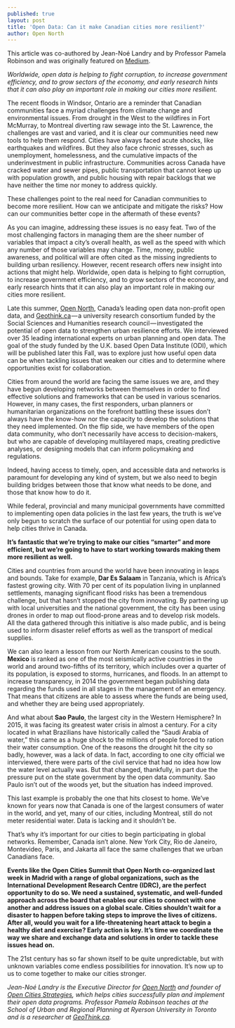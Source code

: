 ```yaml
---
published: true
layout: post
title: 'Open Data: Can it make Canadian cities more resilient?'
author: Open North
---
```

This article was co-authored by Jean-Noé Landry and by Professor Pamela Robinson and was originally featured on [Medium](https://medium.com/@lisa_10612/worldwide-open-data-is-helping-to-fight-corruption-to-increase-government-efficiency-and-to-grow-3abc147b647a#.x0w1gx2gi). 


_Worldwide, open data is helping to fight corruption, to increase government efficiency, and to grow sectors of the economy, and early research hints that it can also play an important role in making our cities more resilient._

The recent floods in Windsor, Ontario are a reminder that Canadian communities face a myriad challenges from climate change and environmental issues. From drought in the West to the wildfires in Fort McMurray, to Montreal diverting raw sewage into the St. Lawrence, the challenges are vast and varied, and it is clear our communities need new tools to help them respond.
Cities have always faced acute shocks, like earthquakes and wildfires. But they also face chronic stresses, such as unemployment, homelessness, and the cumulative impacts of the underinvestment in public infrastructure. Communities across Canada have cracked water and sewer pipes, public transportation that cannot keep up with population growth, and public housing with repair backlogs that we have neither the time nor money to address quickly.

These challenges point to the real need for Canadian communities to become more resilient. How can we anticipate and mitigate the risks? How can our communities better cope in the aftermath of these events?

As you can imagine, addressing these issues is no easy feat. Two of the most challenging factors in managing them are the sheer number of variables that impact a city’s overall health, as well as the speed with which any number of those variables may change. Time, money, public awareness, and political will are often cited as the missing ingredients to building urban resiliency.
However, recent research offers new insight into actions that might help. Worldwide, open data is helping to fight corruption, to increase government efficiency, and to grow sectors of the economy, and early research hints that it can also play an important role in making our cities more resilient.

Late this summer, [Open North](www.opennorth.ca), Canada’s leading open data non-profit open data, and [Geothink.ca](http://www.geothink.ca/) — a university research consortium funded by the Social Sciences and Humanities research council — investigated the potential of open data to strengthen urban resilience efforts. We interviewed over 35 leading international experts on urban planning and open data. The goal of the study funded by the U.K. based Open Data Institute (ODI), which will be published later this Fall, was to explore just how useful open data can be when tackling issues that weaken our cities and to determine where opportunities exist for collaboration.

Cities from around the world are facing the same issues we are, and they have begun developing networks between themselves in order to find effective solutions and frameworks that can be used in various scenarios. However, in many cases, the first responders, urban planners or humanitarian organizations on the forefront battling these issues don’t always have the know-how nor the capacity to develop the solutions that they need implemented. On the flip side, we have members of the open data community, who don’t necessarily have access to decision-makers, but who are capable of developing multilayered maps, creating predictive analyses, or designing models that can inform policymaking and regulations.

Indeed, having access to timely, open, and accessible data and networks is paramount for developing any kind of system, but we also need to begin building bridges between those that know what needs to be done, and those that know how to do it.

While federal, provincial and many municipal governments have committed to implementing open data policies in the last few years, the truth is we’ve only begun to scratch the surface of our potential for using open data to help cities thrive in Canada.

**It’s fantastic that we’re trying to make our cities “smarter” and more efficient, but we’re going to have to start working towards making them more resilient as well.**

Cities and countries from around the world have been innovating in leaps and bounds. Take for example, **Dar Es Salaam** in Tanzania, which is Africa’s fastest growing city. With 70 per cent of its population living in unplanned settlements, managing significant flood risks has been a tremendous challenge, but that hasn’t stopped the city from innovating. By partnering up with local universities and the national government, the city has been using drones in order to map out flood-prone areas and to develop risk models. All the data gathered through this initiative is also made public, and is being used to inform disaster relief efforts as well as the transport of medical supplies.

We can also learn a lesson from our North American cousins to the south. **Mexico** is ranked as one of the most seismically active countries in the world and around two-fifths of its territory, which includes over a quarter of its population, is exposed to storms, hurricanes, and floods. In an attempt to increase transparency, in 2014 the government began publishing data regarding the funds used in all stages in the management of an emergency. That means that citizens are able to assess where the funds are being used, and whether they are being used appropriately.

And what about **Sao Paulo**, the largest city in the Western Hemisphere? In 2015, it was facing its greatest water crisis in almost a century. For a city located in what Brazilians have historically called the “Saudi Arabia of water,” this came as a huge shock to the millions of people forced to ration their water consumption. One of the reasons the drought hit the city so badly, however, was a lack of data. In fact, according to one city official we interviewed, there were parts of the civil service that had no idea how low the water level actually was. But that changed, thankfully, in part due the pressure put on the state government by the open data community. Sao Paulo isn’t out of the woods yet, but the situation has indeed improved.

This last example is probably the one that hits closest to home. We’ve known for years now that Canada is one of the largest consumers of water in the world, and yet, many of our cities, including Montreal, still do not meter residential water. Data is lacking and it shouldn’t be.

That’s why it’s important for our cities to begin participating in global networks. Remember, Canada isn’t alone. New York City, Rio de Janeiro, Montevideo, Paris, and Jakarta all face the same challenges that we urban Canadians face.

**Events like the Open Cities Summit that Open North co-organized last week in Madrid with a range of global organizations, such as the International Development Research Centre (IDRC), are the perfect opportunity to do so. We need a sustained, systematic, and well-funded approach across the board that enables our cities to connect with one another and address issues on a global scale.
Cities shouldn’t wait for a disaster to happen before taking steps to improve the lives of citizens. After all, would you wait for a life-threatening heart attack to begin a healthy diet and exercise? Early action is key. It’s time we coordinate the way we share and exchange data and solutions in order to tackle these issues head on.**

The 21st century has so far shown itself to be quite unpredictable, but with unknown variables come endless possibilities for innovation. It’s now up to us to come together to make our cities stronger.


_Jean-Noé Landry is the Executive Director for [Open North](http://www.opennorth.ca/) and founder of [Open Cities Strategies](http://www.opennorth.ca/open-cities-strategies.html), which helps cities successfully plan and implement their open data programs. Professor Pamela Robinson teaches at the School of Urban and Regional Planning at Ryerson University in Toronto and is a researcher at [GeoThink.ca](http://www.geothink.ca/)._